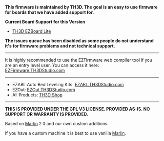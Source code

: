 **This firmware is maintained by TH3D. The goal is an easy to use firmware for boards that we have added support for.**

**Current Board Support for this Version**

- [TH3D EZBoard Lite](http://ezboard.th3dstudio.com)

**The issues queue has been disabled as some people do not understand it's for firmware problems and not technical support.**

----------

It is highly recommended to use the EZFirmware web compiler tool if you are an entry level user. You can access it here: [EZFirmware.TH3DStudio.com](https://EZFirmware.TH3DStudio.com)

----------

- EZABL Auto Bed Leveling Kits: [EZABL.TH3DStudio.com](http://ezabl.th3dstudio.com)
- EZOut: [EZOut.TH3DStudio.com](http://EZOut.TH3DStudio.com)
- All Products: [TH3D Shop](https://www.th3dstudio.com/shop/)

----------

**THIS IS PROVIDED UNDER THE GPL V3 LICENSE.
PROVIDED AS-IS. NO SUPPORT OR WARRANTY IS PROVIDED.**

Based on [Marlin](http://marlinfw.org) 2.0 and our own custom additions. 

If you have a custom machine it is best to use vanilla [Marlin](http://marlinfw.org).